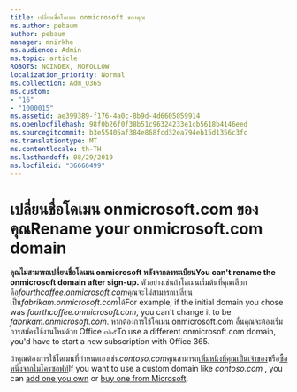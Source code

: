 ```yaml
---
title: เปลี่ยนชื่อโดเมน onmicrosoft ของคุณ
ms.author: pebaum
author: pebaum
manager: mnirkhe
ms.audience: Admin
ms.topic: article
ROBOTS: NOINDEX, NOFOLLOW
localization_priority: Normal
ms.collection: Adm_O365
ms.custom:
- "16"
- "1000015"
ms.assetid: ae399389-f176-4a0c-8b9d-4d6605059914
ms.openlocfilehash: 98f0b26f0f38b51c96324233e1cb5618b4146eed
ms.sourcegitcommit: b3e55405af384e868fcd32ea794eb15d1356c3fc
ms.translationtype: MT
ms.contentlocale: th-TH
ms.lasthandoff: 08/29/2019
ms.locfileid: "36666499"
---
```

# <a name="rename-your-onmicrosoftcom-domain"></a><span data-ttu-id="1e142-102">เปลี่ยนชื่อโดเมน onmicrosoft.com ของคุณ</span><span class="sxs-lookup"><span data-stu-id="1e142-102">Rename your onmicrosoft.com domain</span></span>

 <span data-ttu-id="1e142-103">**คุณไม่สามารถเปลี่ยนชื่อโดเมน onmicrosoft หลังจากลงทะเบียน**</span><span class="sxs-lookup"><span data-stu-id="1e142-103">**You can't rename the onmicrosoft domain after sign-up.**</span></span> <span data-ttu-id="1e142-104">ตัวอย่างเช่นถ้าโดเมนเริ่มต้นที่คุณเลือกคือ*fourthcoffee.onmicrosoft.com*คุณจะไม่สามารถเปลี่ยนเป็น*fabrikam.onmicrosoft.com*ได้</span><span class="sxs-lookup"><span data-stu-id="1e142-104">For example, if the initial domain you chose was  *fourthcoffee.onmicrosoft.com*, you can't change it to be  *fabrikam.onmicrosoft.com*.</span></span> <span data-ttu-id="1e142-105">หากต้องการใช้โดเมน onmicrosoft.com อื่นคุณจะต้องเริ่มการสมัครใช้งานใหม่ด้วย Office ๓๖๕</span><span class="sxs-lookup"><span data-stu-id="1e142-105">To use a different onmicrosoft.com domain, you'd have to start a new subscription with Office 365.</span></span>
  
<span data-ttu-id="1e142-106">ถ้าคุณต้องการใช้โดเมนที่กำหนดเองเช่น*contoso.com*คุณสามารถ[เพิ่มหนึ่งที่คุณเป็นเจ้าของ](https://support.office.com/article/6383f56d-3d09-4dcb-9b41-b5f5a5efd611)หรือ[ซื้อหนึ่งจากไมโครซอฟท์](https://support.office.com/article/1561140a-16a9-4a02-822d-a989250e479d)</span><span class="sxs-lookup"><span data-stu-id="1e142-106">If you want to use a custom domain like  *contoso.com*  , you can [add one you own](https://support.office.com/article/6383f56d-3d09-4dcb-9b41-b5f5a5efd611) or [buy one from Microsoft](https://support.office.com/article/1561140a-16a9-4a02-822d-a989250e479d).</span></span>
  